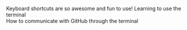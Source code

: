 Keyboard shortcuts are so awesome and fun to use!
Learning to use the terminal  
How to communicate with GitHub through the terminal
